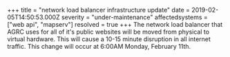 +++
title = "network load balancer infrastructure update"
date = 2019-02-05T14:50:53.000Z
severity = "under-maintenance"
affectedsystems = ["web api", "mapserv"]
resolved = true
+++
The network load balancer that AGRC uses for all of it's public websites will be moved from physical to virtual hardware. This will cause a 10-15 minute disruption in all internet traffic. This change will occur at 6:00AM Monday, February 11th. 
